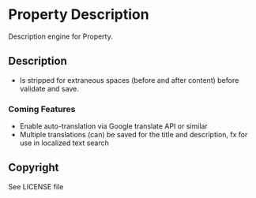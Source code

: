 # Property Description

Description engine for Property.

## Description

* Is stripped for extraneous spaces (before and after content) before validate and save.

### Coming Features

* Enable auto-translation via Google translate API or similar
* Multiple translations (can) be saved for the title and description, fx for use in localized text search

## Copyright

See LICENSE file